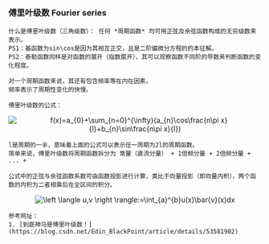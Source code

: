 ### 傅里叶级数 Fourier series

    什么是傅里叶级数（三角级数）： 任何 *周期函数* 均可用正弦及余弦函数构成的无穷级数来表示。
    PS1：基函数为sin\cos是因为其相互正交，且是二阶偏微分方程的的本征解。
    PS2：泰勒函数同样是对函数的展开（指数展开），其可以观察函数不同阶的导数来判断函数的变化程度。

    对一个周期函数来说，其还有包含频率等在内在因素。
    频率表示了周期性变化的快慢。
    	
    傅里叶级数的公式：
    
<div align=center><img src="https://latex.codecogs.com/gif.latex?f(x)=a_{0}&plus;\sum_{n=0}^{\infty}(a_{n}\cos\frac{n\pi&space;x}{l}&plus;b_{n}\sin\frac{n\pi&space;x}{l})" title="f(x)=a_{0}+\sum_{n=0}^{\infty}(a_{n}\cos\frac{n\pi x}{l}+b_{n}\sin\frac{n\pi x}{l})" /></div>

    l是周期的一半，意味着上面的公式可以表示任一周期为2l的周期函数。
    简单来说，傅里叶级数将周期函数拆分为 常量（直流分量） + 1倍频分量 + 2倍频分量 + ... +
    
    公式中的正弦与余弦函数系数可由函数投影进行计算，类比于向量投影（即向量内积），两个函数的内积为二者相乘后在全区间的积分。
    
<div align=center><img src="https://latex.codecogs.com/gif.latex?\left&space;\langle&space;u,v&space;\right&space;\rangle:=\int_{a}^{b}u(x)\bar{v}(x)dx" title="\left \langle u,v \right \rangle:=\int_{a}^{b}u(x)\bar{v}(x)dx" /></div>

    参考网址：
    1. [到底神马是傅里叶级数！](https://blog.csdn.net/Edin_BlackPoint/article/details/53581902)
